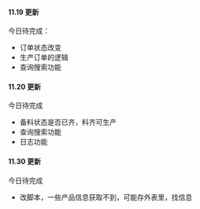 #### 11.19 更新
今日待完成：
* 订单状态改变
* 生产订单的逻辑
* 查询搜索功能
#### 11.20 更新
今日待完成
* 备料状态是否已齐，料齐可生产
* 查询搜索功能
* 日志功能
#### 11.30 更新
今日待完成
* 改脚本，一些产品信息获取不到，可能存外表里，找信息